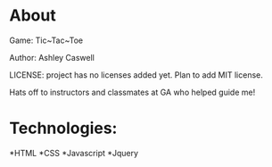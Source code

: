 <h1>About</h1>

Game: Tic~Tac~Toe



Author:
Ashley Caswell

LICENSE: project has no licenses added yet. Plan to add MIT license.

Hats off to instructors and classmates at GA who helped guide me!

<h1>Technologies:</h1>
*HTML
*CSS
*Javascript
*Jquery
